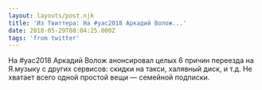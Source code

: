 ```yaml
---
layout: layouts/post.njk
title: 'Из Твиттера: На #yac2018 Аркадий Волож...'
date: 2018-05-29T08:04:25.000Z
tags: 'from twitter'
---
```



На #yac2018 Аркадий Волож анонсировал целых 6 причин переезда на Я.музыку с других сервисов: скидки на такси, халявный диск, и т.д. Не хватает всего одной простой вещи — семейной подписки.
